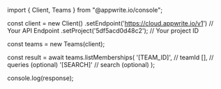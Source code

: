 import { Client, Teams } from "@appwrite.io/console";

const client = new Client()
    .setEndpoint('https://cloud.appwrite.io/v1') // Your API Endpoint
    .setProject('5df5acd0d48c2'); // Your project ID

const teams = new Teams(client);

const result = await teams.listMemberships(
    '[TEAM_ID]', // teamId
    [], // queries (optional)
    '[SEARCH]' // search (optional)
);

console.log(response);
